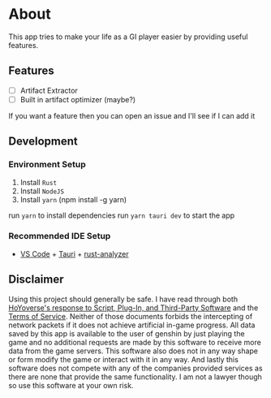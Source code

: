 # About

This app tries to make your life as a GI player easier by providing useful
features.

## Features

- [ ] Artifact Extractor
- [ ] Built in artifact optimizer (maybe?)

If you want a feature then you can open an issue and I'll see if I can add it

## Development

### Environment Setup

1. Install `Rust`
2. Install `NodeJS`
3. Install `yarn` (npm install -g yarn)

run `yarn` to install dependencies run `yarn tauri dev` to start the app

### Recommended IDE Setup

- [VS Code](https://code.visualstudio.com/) +
  [Tauri](https://marketplace.visualstudio.com/items?itemName=tauri-apps.tauri-vscode) +
  [rust-analyzer](https://marketplace.visualstudio.com/items?itemName=rust-lang.rust-analyzer)

## Disclaimer

Using this project should generally be safe. I have read through both
[HoYoverse's response to Script, Plug-In, and Third-Party Software](https://genshin.hoyoverse.com/en/news/detail/103714)
and the [Terms of Service](https://genshin.hoyoverse.com/en/company/terms).
Neither of those documents forbids the intercepting of network packets if it
does not achieve artificial in-game progress. All data saved by this app is
available to the user of genshin by just playing the game and no additional
requests are made by this software to receive more data from the game servers.
This software also does not in any way shape or form modify the game or interact
with it in any way. And lastly this software does not compete with any of the
companies provided services as there are none that provide the same
functionality. I am not a lawyer though so use this software at your own risk.
